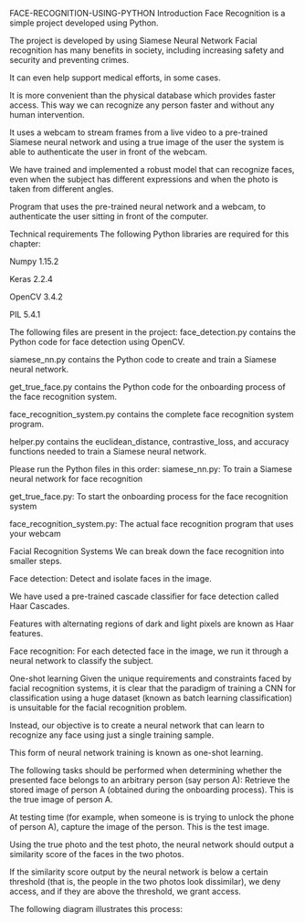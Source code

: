 FACE-RECOGNITION-USING-PYTHON
Introduction
Face Recognition is a simple project developed using Python.

The project is developed by using Siamese Neural Network Facial recognition has many benefits in society, including increasing safety and security and preventing crimes.

It can even help support medical efforts, in some cases.

It is more convenient than the physical database which provides faster access. This way we can recognize any person faster and without any human intervention.

It uses a webcam to stream frames from a live video to a pre-trained Siamese neural network and using a true image of the user the system is able to authenticate the user in front of the webcam.

We have trained and implemented a robust model that can recognize faces, even when the subject has different expressions and when the photo is taken from different angles.

Program that uses the pre-trained neural network and a webcam, to authenticate the user sitting in front of the computer.

Technical requirements
The following Python libraries are required for this chapter:

Numpy 1.15.2

Keras 2.2.4

OpenCV 3.4.2

PIL 5.4.1

The following files are present in the project:
face_detection.py contains the Python code for face detection using OpenCV.

siamese_nn.py contains the Python code to create and train a Siamese neural network.

get_true_face.py contains the Python code for the onboarding process of the face recognition system.

face_recognition_system.py contains the complete face recognition system program.

helper.py contains the euclidean_distance, contrastive_loss, and accuracy functions needed to train a Siamese neural network.

Please run the Python files in this order:
siamese_nn.py: To train a Siamese neural network for face recognition

get_true_face.py: To start the onboarding process for the face recognition system

face_recognition_system.py: The actual face recognition program that uses your webcam

Facial Recognition Systems
We can break down the face recognition into smaller steps.

Face detection: Detect and isolate faces in the image.

We have used a pre-trained cascade classifier for face detection called Haar Cascades.

Features with alternating regions of dark and light pixels are known as Haar features.

Face recognition: For each detected face in the image, we run it through a neural network to classify the subject.

One-shot learning
Given the unique requirements and constraints faced by facial recognition systems, it is clear that the paradigm of training a CNN for classification using a huge dataset (known as batch learning classification) is unsuitable for the facial recognition problem.

Instead, our objective is to create a neural network that can learn to recognize any face using just a single training sample.

This form of neural network training is known as one-shot learning.

The following tasks should be performed when determining whether the presented face belongs to an arbitrary person (say person A):
Retrieve the stored image of person A (obtained during the onboarding process). This is the true image of person A.

At testing time (for example, when someone is is trying to unlock the phone of person A), capture the image of the person. This is the test image.

Using the true photo and the test photo, the neural network should output a similarity score of the faces in the two photos.

If the similarity score output by the neural network is below a certain threshold (that is, the people in the two photos look dissimilar), we deny access, and if they are above the threshold, we grant access.

The following diagram illustrates this process:


































































